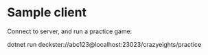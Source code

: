# Sample client

Connect to server, and run a practice game:

dotnet run deckster://abc123@localhost:23023/crazyeights/practice
